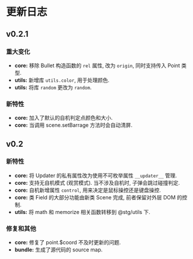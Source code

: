 # 更新日志

## v0.2.1

### 重大变化

- **core:** 移除 Bullet 构造函数的 `rel` 属性, 改为 `origin`, 同时支持传入 Point 类型.
- **utils:** 新增库 `utils.color`, 用于处理颜色.
- **utils:** 将库 `random` 更改为 `random`.

### 新特性

- **core:** 加入了默认的自机判定点颜色和大小.
- **core:** 当调用 scene.setBarrage 方法时会自动清屏.

## v0.2

### 新特性

- **core:** 将 Updater 的私有属性改为使用不可枚举属性 `__updater__` 管理.
- **core:** 支持无自机模式 (观赏模式). 当不涉及自机时, 子弹会跳过碰撞判定.
- **core:** 自机新增属性 `control`, 用来决定是鼠标操控还是键盘操控.
- **core:** 类 Field 的大部分功能由新类 Scene 完成, 前者保留对外层 DOM 的控制.
- **utils:** 将 math 和 memorize 相关函数转移到 @stg/utils 下.

### 修复和其他

- **core:** 修复了 point.$coord 不及时更新的问题.
- **bundle:** 生成了源代码的 source map.

